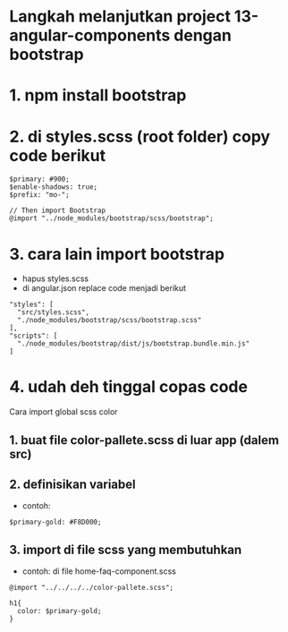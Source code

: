 # Langkah melanjutkan project 13-angular-components dengan bootstrap

# 1. npm install bootstrap

# 2. di styles.scss (root folder) copy code berikut

```// Variable overrides first
$primary: #900;
$enable-shadows: true;
$prefix: "mo-";

// Then import Bootstrap
@import "../node_modules/bootstrap/scss/bootstrap";
```

# 3. cara lain import bootstrap
- hapus styles.scss
- di angular.json replace code menjadi berikut
```
"styles": [
  "src/styles.scss",
  "./node_modules/bootstrap/scss/bootstrap.scss"
],
"scripts": [
  "./node_modules/bootstrap/dist/js/bootstrap.bundle.min.js"
]
```

# 4. udah deh tinggal copas code

Cara import global scss color
## 1. buat file color-pallete.scss di luar app (dalem src)
## 2. definisikan variabel
- contoh:
```
$primary-gold: #F8D000;
```

## 3. import di file scss yang membutuhkan
- contoh: di file home-faq-component.scss
```
@import "../../../../color-pallete.scss";

h1{
  color: $primary-gold;
}
```




